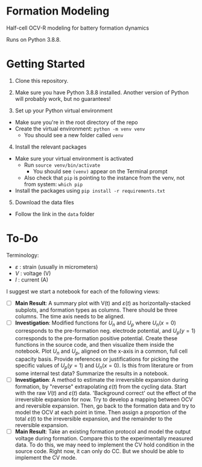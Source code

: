 # Formation Modeling

Half-cell OCV-R modeling for battery formation dynamics

Runs on Python 3.8.8.

# Getting Started

1. Clone this repository.

2. Make sure you have Python 3.8.8 installed. Another version of Python will probably work, but no guarantees!

3. Set up your Python virtual environment
  - Make sure you're in the root directory of the repo
  - Create the virtual environment: `python -m venv venv`
    - You should see a new folder called `venv`

4. Install the relevant packages
  - Make sure your virtual environment is activated
    - Run `source venv/bin/activate`
      - You should see `(venv)` appear on the Terminal prompt
    - Also check that `pip` is pointing to the instance from the venv, not from system:
      `which pip`
  - Install the packages using `pip install -r requirements.txt`


5. Download the data files
  - Follow the link in the `data` folder


# To-Do

Terminology:
- $\varepsilon$ : strain (usually in micrometers)
- $V$ : voltage (V)
- $I$ : current (A)

I suggest we start a notebook for each of the following views:
- [ ] **Main Result**: A summary plot with V(t) and $\varepsilon(t)$ as horizontally-stacked subplots, and formation types as columns. There should be three columns. The time axis needs to be aligned.
- [ ] **Investigation**: Modified functions for $U_n$ and $U_p$ where $U_n(x=0)$ corresponds to the pre-formation neg. electrode potential, and $U_p(y=1)$ corresponds to the pre-formation positive potential. Create these functions in the source code, and then visualize them inside the notebook. Plot $U_n$ and $U_p$, aligned on the x-axis in a common, full cell capacity basis. Provide references or justifications for picking the specific values of $U_p(y=1)$ and $U_n(x=0)$. Is this from literature or from some internal test data? Summarize the results in a notebook.
- [ ] **Investigation**: A method to estimate the irreversible expansion during formation, by "reverse" extrapolating $\varepsilon(t)$ from the cycling data. Start with the raw $V(t)$ and $\varepsilon(t)$ data. 'Background correct' out the effect of the irreversible expansion for now. Try to develop a mapping between OCV and reversible expansion. Then, go back to the formation data and try to model the OCV at each point in time. Then assign a proportion of the total $\varepsilon(t)$ to the irreversible expansion, and the remainder to the reversible expansion.
- [ ] **Main Result**: Take an existing formation protocol and model the output voltage during formation. Compare this to the experimentally measured data. To do this, we may need to implement the CV hold condition in the source code. Right now, it can only do CC. But we should be able to implement the CV mode.
